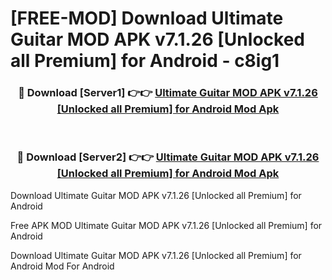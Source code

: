 # [FREE-MOD] Download Ultimate Guitar MOD APK v7.1.26 [Unlocked all Premium] for Android - c8ig1


<div align="center">
<h3>🔴 Download [Server1] 👉👉 <a href="https://apk-comot.site?title=Ultimate_Guitar_MOD_APK_v7.1.26_[Unlocked_all_Premium]_for_Android">Ultimate Guitar MOD APK v7.1.26 [Unlocked all Premium] for Android Mod Apk</a></h3><br>

<h3>🔴 Download [Server2] 👉👉 <a href="https://apk-comot.site?title=Ultimate_Guitar_MOD_APK_v7.1.26_[Unlocked_all_Premium]_for_Android">Ultimate Guitar MOD APK v7.1.26 [Unlocked all Premium] for Android Mod Apk</a></h3>
</div>



Download Ultimate Guitar MOD APK v7.1.26 [Unlocked all Premium] for Android 

Free APK MOD Ultimate Guitar MOD APK v7.1.26 [Unlocked all Premium] for Android 

Download Ultimate Guitar MOD APK v7.1.26 [Unlocked all Premium] for Android Mod For Android
